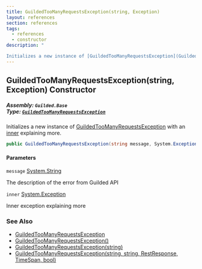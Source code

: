 ```yaml
---
title: GuildedTooManyRequestsException(string, Exception)
layout: references
section: references
tags:
  - references
  - constructor
description: "

Initializes a new instance of [GuildedTooManyRequestsException](GuildedTooManyRequestsException 'Guilded.Base.GuildedTooManyRequestsException') with an [inner](GuildedTooManyRequestsException.GuildedTooManyRequestsException(string,Exception)#Guilded.Base.GuildedTooManyRequestsException.GuildedTooManyRequestsException(string,System.Exception).inner 'Guilded.Base.GuildedTooManyRequestsException.GuildedTooManyRequestsException(string, System.Exception).inner') explaining more."
---
```


## GuildedTooManyRequestsException(string, Exception) Constructor
##### **Assembly:** `Guilded.Base`<br/>**Type:** [`GuildedTooManyRequestsException`](GuildedTooManyRequestsException 'Guilded.Base.GuildedTooManyRequestsException')

Initializes a new instance of [GuildedTooManyRequestsException](GuildedTooManyRequestsException 'Guilded.Base.GuildedTooManyRequestsException') with an [inner](GuildedTooManyRequestsException.GuildedTooManyRequestsException(string,Exception)#Guilded.Base.GuildedTooManyRequestsException.GuildedTooManyRequestsException(string,System.Exception).inner 'Guilded.Base.GuildedTooManyRequestsException.GuildedTooManyRequestsException(string, System.Exception).inner') explaining more.

```csharp
public GuildedTooManyRequestsException(string message, System.Exception inner);
```
#### Parameters

<a name='Guilded.Base.GuildedTooManyRequestsException.GuildedTooManyRequestsException(string,System.Exception).message'></a>

`message` [System.String](https://docs.microsoft.com/en-us/dotnet/api/System.String 'System.String')

The description of the error from Guilded API

<a name='Guilded.Base.GuildedTooManyRequestsException.GuildedTooManyRequestsException(string,System.Exception).inner'></a>

`inner` [System.Exception](https://docs.microsoft.com/en-us/dotnet/api/System.Exception 'System.Exception')

Inner exception explaining more

### See Also
- [GuildedTooManyRequestsException](GuildedTooManyRequestsException 'Guilded.Base.GuildedTooManyRequestsException')
- [GuildedTooManyRequestsException()](GuildedTooManyRequestsException.GuildedTooManyRequestsException() 'Guilded.Base.GuildedTooManyRequestsException.GuildedTooManyRequestsException()')
- [GuildedTooManyRequestsException(string)](GuildedTooManyRequestsException.GuildedTooManyRequestsException(string) 'Guilded.Base.GuildedTooManyRequestsException.GuildedTooManyRequestsException(string)')
- [GuildedTooManyRequestsException(string, string, RestResponse, TimeSpan, bool)](GuildedTooManyRequestsException.GuildedTooManyRequestsException(string,string,RestResponse,TimeSpan,bool) 'Guilded.Base.GuildedTooManyRequestsException.GuildedTooManyRequestsException(string, string, RestSharp.RestResponse, TimeSpan, bool)')